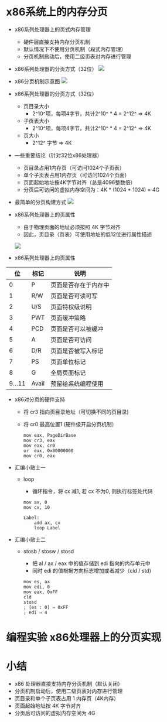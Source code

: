 # x86系统上的内存分页
-  x86系列处理器上的页式内存管理
    - 硬件层直接支持内存分页机制
    - 默认情况下不使用分页机制（段式内存管理）
    - 分页机制启动后，使用二级页表对内存进行管理

- x86系列处理器的分页方式（32位）
    ![](_v_images_/.png)

- x86分页机制示意图
    ![](_v_images_/.png)

-  x86系列处理器的分页方式（32位）
    - 页目录大小
        - 2^10^项，每项4字节，共计2^10^ * 4 = 2^12^ ⇒ 4K
    - 子页表大小
        - 2^10^项，每项4字节，共计2^10^ * 4 = 2^12^ ⇒ 4K
    - 页大小
        - 2^12^ 字节 ⇒ 4K

- —些重要结论（针对32位x86处理器）
    - 页目录占用1内存页（可访问1024个子页表）
    - 单个子页表占用1内存页（可访问1024个页面）
    - 页面起始地址按4K字节对齐（总是4096整数倍）
    - 分页后可访问的虚拟内存空间为：4K * (1024 * 1024) = 4G

- 最简单的分页构建方式
    ![](_v_images_/.png)

- x86系列处理器上的页属性
    - 由于物理页面的地址必须按照 4K 字节对齐
    - 因此，页目录（页表）可使用地址的低12位进行属性描述

    ![](_v_images_/.png)

-  x86系列处理器上的页属性


|  位  | 标记  |        说明        |
| ---- | ----- | ------------------ |
| 0    | P     | 页面是否存在于内存中 |
| 1    | R/W   | 页面是否可读可写     |
| 2    | U/S   | 页面特权级说明      |
| 3    | PWT   | 页面缓冲策略        |
| 4    | PCD   | 页面是否可以被缓冲   |
| 5    | A     | 页面是否可访问      |
| 6    | D/R   | 页面是否被写入标记   |
| 7    | PS    | 页面单位标记        |
| 8    | G     | 全局页面标记        |
| 9…11 | Avail | 预留给系统编程使用   |

- x86对分页的硬件支持
    - 将 cr3 指向页目录地址（可切换不同的页目录)
    - 将 cr0 最高位置1 (硬件级开启分页机制）

        ```x86asm
        mov eax, PageDirBase
        mov cr3, eax
        mov eax, cr0
        or  eax, 0x80000000
        mov cr0, eax
        ```

- 汇编小贴士一
    - loop
        - 循环指令，将 cx 减1, 若 cx 不为0, 则执行标签处代码

        ```x86asm
        mov ax, 0
        mov cx, 10

        Label:
            add ax, cx
            loop Label
        ```

- 汇编小贴士二
    - stosb / stosw / stosd
        - 把 al / ax / eax 中的值存储到 edi 指向的内存单元中
        - 同时 edi 的值根据方向标志增加或者减少（cld / std)

        ```x86asm
        mov es, ax
        mov edi, 0
        mov eax, 0xFF
        cld
        stosd
        ; [es : 0] ⇒ 0xFF
        ; edi ⇒ 4
        ```

# 编程实验 x86处理器上的分页实现

# 小结
-  x86 处理器直接支持内存分页机制（默认关闭）
-  分页机制启动后，使用二级页表对内存进行管理
-  页目录和单个子页表占用 1 内存页（4K内存）
-  页面起始地址按 4K 字节对齐
-  分页后可访问的虚拟内存空间为 4G
